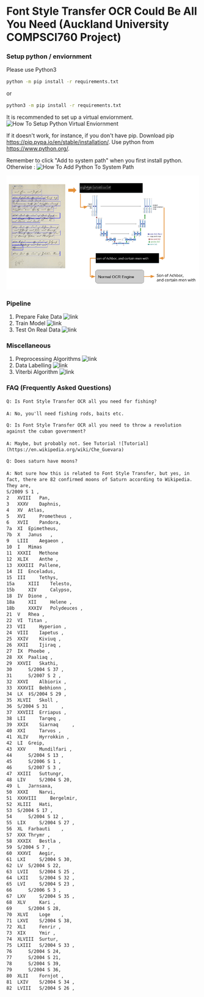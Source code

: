 # Font Style Transfer OCR Could Be All You Need (Auckland University COMPSCI760 Project)


### Setup python / enviornment

Please use Python3

```bash
python -m pip install -r requirements.txt

```
or 
```bash
python3 -m pip install -r requirements.txt
```
It is recommended to set up a virtual enviornment. ![How To Setup Python Virtual Enviornment](https://realpython.com/python-virtual-environments-a-primer/)

If it doesn't work, for instance, if you don't have pip. Download pip https://pip.pypa.io/en/stable/installation/.
Use python from https://www.python.org/.

Remember to click "Add to system path" when you first install python. Otherwise :
![How To Add Python To System Path](https://geek-university.com/python/add-python-to-the-windows-path/)


![pipeline](pipeline.PNG)


### Pipeline

1. Prepare Fake Data ![link](https://github.com/IpsumDominum/Is-Font-Style-Transfer-All-You-Need-For-Historical-Document-Recognition-/tree/master/Fake%20Data%20Generation)
2. Train Model ![link](https://github.com/IpsumDominum/Is-Font-Style-Transfer-All-You-Need-For-Historical-Document-Recognition-/tree/master/Model%20Training)
3. Test On Real Data ![link](https://github.com/IpsumDominum/Is-Font-Style-Transfer-All-You-Need-For-Historical-Document-Recognition-/tree/master/Test%20On%20Real%20Data)

### Miscellaneous

1. Preprocessing Algorithms ![link](https://github.com/IpsumDominum/Is-Font-Style-Transfer-All-You-Need-For-Historical-Document-Recognition-/tree/master/Preprocessing%20And%20Data%20Mining)
2. Data Labelling ![link](https://github.com/IpsumDominum/Is-Font-Style-Transfer-All-You-Need-For-Historical-Document-Recognition-/tree/master/Data%20Label%20Tool)
3. Viterbi Algorithm ![link](https://github.com/IpsumDominum/Is-Font-Style-Transfer-All-You-Need-For-Historical-Document-Recognition-/blob/master/Viterbi_Algorithm.R)


### FAQ (Frequently Asked Questions)
```
Q: Is Font Style Transfer OCR all you need for fishing? 

A: No, you'll need fishing rods, baits etc.
```
```
Q: Is Font Style Transfer OCR all you need to throw a revolution against the cuban government?

A: Maybe, but probably not. See Tutorial ![Tutorial](https://en.wikipedia.org/wiki/Che_Guevara)
```
```
Q: Does saturn have moons?

A: Not sure how this is related to Font Style Transfer, but yes, in fact, there are 82 confirmed moons of Saturn according to Wikipedia. They are,
S/2009 S 1 ,
2 	XVIII 	Pan,
3 	XXXV 	Daphnis,
4 	XV 	Atlas, 	
5 	XVI 	Prometheus ,
6 	XVII 	Pandora,
7a 	XI 	Epimetheus,
7b 	X 	Janus 	,
9 	LIII 	Aegaeon ,
10 	I 	Mimas 
11 	XXXII 	Methone 	
12 	XLIX 	Anthe ,
13 	XXXIII 	Pallene,	
14 	II 	Enceladus,
15 	III 	Tethys,
15a 	XIII 	Telesto, 	
15b 	XIV 	Calypso,
18 	IV 	Dione ,
18a 	XII 	Helene ,	
18b 	XXXIV 	Polydeuces ,
21 	V 	Rhea ,
22 	VI 	Titan ,
23 	VII 	Hyperion ,	
24 	VIII 	Iapetus ,
25 	XXIV 	Kiviuq ,
26 	XXII 	Ijiraq ,
27 	IX 	Phoebe ,	
28 	XX 	Paaliaq ,
29 	XXVII 	Skathi,	
30 		S/2004 S 37 ,
31 		S/2007 S 2 ,
32 	XXVI 	Albiorix ,
33 	XXXVII 	Bebhionn ,
34 	LX 	‡S/2004 S 29 ,
35 	XLVII 	Skoll ,
36 	S/2004 S 31 	,
37 	XXVIII 	Erriapus ,
38 	LII 	Tarqeq ,
39 	XXIX 	Siarnaq 	,
40 	XXI 	Tarvos ,
41 	XLIV 	Hyrrokkin ,
42 	LI 	Greip,
43 	XXV 	Mundilfari ,
44  	S/2004 S 13 ,
45 		S/2006 S 1 ,
46 		S/2007 S 3 ,
47 	XXIII 	Suttungr,
48 	LIV 	S/2004 S 20,
49 	L 	Jarnsaxa,
50 	XXXI 	Narvi,
51 	XXXVIII 	Bergelmir,
52 	XLIII 	Hati, 
53  S/2004 S 17 ,
54 		S/2004 S 12 ,
55 	LIX 	S/2004 S 27 ,
56 	XL 	Farbauti 	,
57 	XXX Thrymr ,
58 	XXXIX 	Bestla ,
59 	S/2004 S 7 ,
60 	XXXVI 	Aegir,
61 	LXI 	S/2004 S 30,
62 	LV 	S/2004 S 22,
63 	LVII 	S/2004 S 25 ,
64 	LXII 	S/2004 S 32 ,
65 	LVI 	S/2004 S 23 ,
66 		S/2006 S 3 ,
67 	LXV 	S/2004 S 35 ,
68 	XLV 	Kari ,
69 		S/2004 S 28,
70 	XLVI 	Loge 	,
71 	LXVI 	S/2004 S 38,
72 	XLI 	Fenrir ,
73 	XIX 	Ymir ,
74 	XLVIII 	Surtur,
75 	LXIII 	S/2004 S 33 ,
76 		S/2004 S 24,
77 		S/2004 S 21,
78 		S/2004 S 39,
79 		S/2004 S 36,
80 	XLII 	Fornjot ,
81 	LXIV 	S/2004 S 34 ,
82 	LVIII 	S/2004 S 26 ,
```
